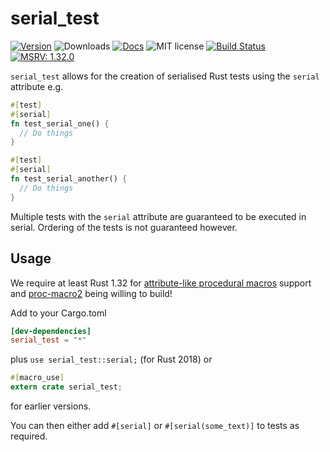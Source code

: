 # serial_test
[![Version](https://img.shields.io/crates/v/serial_test.svg)](https://crates.io/crates/serial_test)
![Downloads](https://img.shields.io/crates/d/serial_test)
[![Docs](https://docs.rs/serial_test/badge.svg)](https://docs.rs/serial_test/)
![MIT license](https://img.shields.io/crates/l/serial_test.svg)
[![Build Status](https://travis-ci.com/palfrey/serial_test.svg?branch=master)](https://travis-ci.com/palfrey/serial_test)
[![MSRV: 1.32.0](https://flat.badgen.net/badge/MSRV/1.32.0/purple)](https://blog.rust-lang.org/2019/01/17/Rust-1.32.0.html)

`serial_test` allows for the creation of serialised Rust tests using the `serial` attribute
e.g.
```rust
#[test]
#[serial]
fn test_serial_one() {
  // Do things
}

#[test]
#[serial]
fn test_serial_another() {
  // Do things
}
```
Multiple tests with the `serial` attribute are guaranteed to be executed in serial. Ordering of the tests is not guaranteed however.

## Usage
We require at least Rust 1.32 for [attribute-like procedural macros](https://doc.rust-lang.org/reference/procedural-macros.html#attribute-macros) support and [proc-macro2](https://github.com/alexcrichton/proc-macro2) being willing to build!

Add to your Cargo.toml
```toml
[dev-dependencies]
serial_test = "*"
```

plus `use serial_test::serial;` (for Rust 2018) or
```rust
#[macro_use]
extern crate serial_test;
```
for earlier versions.

You can then either add `#[serial]` or `#[serial(some_text)]` to tests as required.
